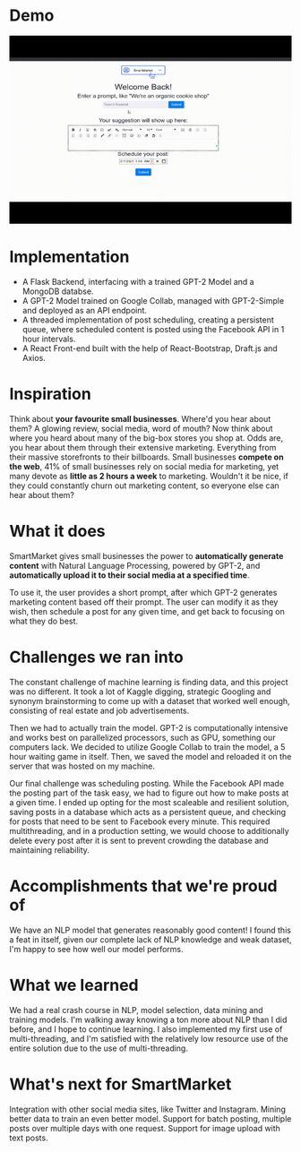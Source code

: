 # Demo

![Demo gif](/short.gif)

# Implementation
* A Flask Backend, interfacing with a trained GPT-2 Model and a MongoDB databse.
* A GPT-2 Model trained on Google Collab, managed with GPT-2-Simple and deployed as an API endpoint.
* A threaded implementation of post scheduling, creating a persistent queue, where scheduled content is posted using the Facebook API in 1 hour intervals.
* A React Front-end built with the help of React-Bootstrap, Draft.js and Axios.


# Inspiration

Think about **your favourite small businesses**. Where'd you hear about them? A glowing review, social media, word of mouth? Now think about where you heard about many of the big-box stores you shop at. Odds are, you hear about them through their extensive marketing. Everything from their massive storefronts to their billboards. Small businesses **compete on the web**, 41% of small businesses rely on social media for marketing, yet many devote as **little as 2 hours a week** to marketing. Wouldn't it be nice, if they could constantly churn out marketing content, so everyone else can hear about them?

# What it does
SmartMarket gives small businesses the power to **automatically generate content** with Natural Language Processing, powered by GPT-2, and **automatically upload it to their social media at a specified time**. 

To use it, the user provides a short prompt, after which GPT-2 generates marketing content based off their prompt. The user can modify it as they wish, then schedule a post for any given time, and get back to focusing on what they do best.

# Challenges we ran into

The constant challenge of machine learning is finding data, and this project was no different. It took a lot of Kaggle digging, strategic Googling and synonym brainstorming to come up with a dataset that worked well enough, consisting of real estate and job advertisements. 

Then we had to actually train the model. GPT-2 is computationally intensive and works best on parallelized processors, such as GPU, something our computers lack. We decided to utilize Google Collab to train the model, a 5 hour waiting game in itself. Then, we saved the model and reloaded it on the server that was hosted on my machine. 

Our final challenge was scheduling posting. While the Facebook API made the posting part of the task easy, we had to figure out how to make posts at a given time. I ended up opting for the most scaleable and resilient solution, saving posts in a database which acts as a persistent queue, and checking for posts that need to be sent to Facebook every minute. This required multithreading, and in a production setting, we would choose to additionally delete every post after it is sent to prevent crowding the database and maintaining reliability. 

# Accomplishments that we're proud of

We have an NLP model that generates reasonably good content! I found this a feat in itself, given our complete lack of NLP knowledge and weak dataset, I'm happy to see how well our model performs. 

# What we learned

We had a real crash course in NLP, model selection, data mining and training models. I'm walking away knowing a ton more about NLP than I did before, and I hope to continue learning. I also implemented my first use of multi-threading, and I'm satisfied with the relatively low resource use of the entire solution due to the use of multi-threading. 

# What's next for SmartMarket

Integration with other social media sites, like Twitter and Instagram.
Mining better data to train an even better model.
Support for batch posting, multiple posts over multiple days with one request. 
Support for image upload with text posts. 